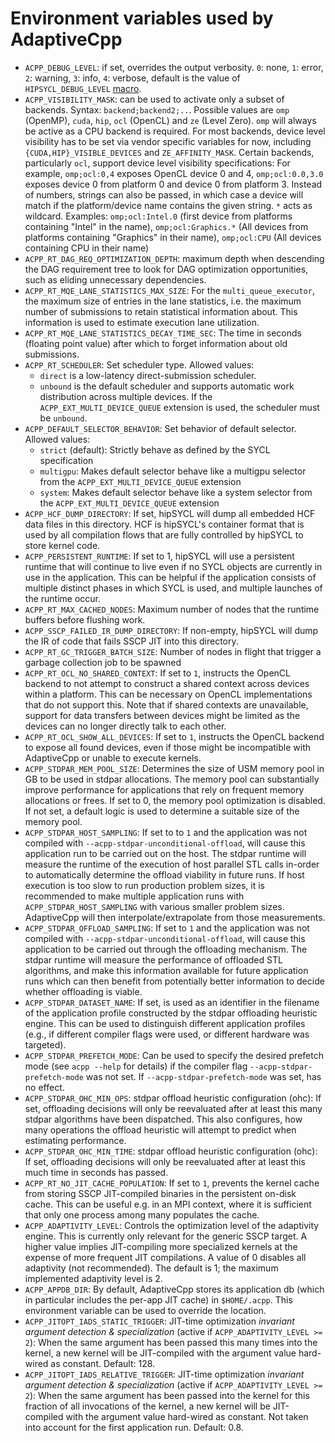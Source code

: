 # Environment variables used by AdaptiveCpp

* `ACPP_DEBUG_LEVEL`: if set, overrides the output verbosity. `0`: none, `1`: error, `2`: warning, `3`: info, `4`: verbose, default is the value of `HIPSYCL_DEBUG_LEVEL` [macro](macros.md).
* `ACPP_VISIBILITY_MASK`: can be used to activate only a subset of backends. Syntax: `backend;backend2;..`. Possible values are `omp` (OpenMP), `cuda`, `hip`, `ocl` (OpenCL) and `ze` (Level Zero). `omp` will always be active as a CPU backend is required. For most backends, device level visibility has to be set via vendor specific variables for now, including `{CUDA,HIP}_VISIBLE_DEVICES` and `ZE_AFFINITY_MASK`. Certain backends, particularly `ocl`, support device level visibility specifications: For example, `omp;ocl:0,4` exposes OpenCL device 0 and 4, `omp;ocl:0.0,3.0` exposes device 0 from platform 0 and device 0 from platform 3. Instead of numbers, strings can also be passed, in which case a device will match if the platform/device name contains the given string. `*` acts as wildcard. Examples: `omp;ocl:Intel.0` (first device from platforms containing "Intel" in the name), `omp;ocl:Graphics.*` (All devices from platforms containing "Graphics" in their name), `omp;ocl:CPU` (All devices containing CPU in their name)
* `ACPP_RT_DAG_REQ_OPTIMIZATION_DEPTH`: maximum depth when descending the DAG requirement tree to look for DAG optimization opportunities, such as eliding unnecessary dependencies.
* `ACPP_RT_MQE_LANE_STATISTICS_MAX_SIZE`: For the `multi_queue_executor`, the maximum size of entries in the lane statistics, i.e. the maximum number of submissions to retain statistical information about. This information is used to estimate execution lane utilization.
* `ACPP_RT_MQE_LANE_STATISTICS_DECAY_TIME_SEC`: The time in seconds (floating point value) after which to forget information about old submissions.
* `ACPP_RT_SCHEDULER`: Set scheduler type. Allowed values: 
    * `direct` is a low-latency direct-submission scheduler. 
    * `unbound` is the default scheduler and supports automatic work distribution across multiple devices. If the `ACPP_EXT_MULTI_DEVICE_QUEUE` extension is used, the scheduler must be `unbound`.
* `ACPP_DEFAULT_SELECTOR_BEHAVIOR`: Set behavior of default selector. Allowed values:
    * `strict` (default): Strictly behave as defined by the SYCL specification
    * `multigpu`: Makes default selector behave like a multigpu selector from the `ACPP_EXT_MULTI_DEVICE_QUEUE` extension
    * `system`: Makes default selector behave like a system selector from the `ACPP_EXT_MULTI_DEVICE_QUEUE` extension
* `ACPP_HCF_DUMP_DIRECTORY`: If set, hipSYCL will dump all embedded HCF data files in this directory. HCF is hipSYCL's container format that is used by all compilation flows that are fully controlled by hipSYCL to store kernel code.
* `ACPP_PERSISTENT_RUNTIME`: If set to 1, hipSYCL will use a persistent runtime that will continue to live even if no SYCL objects are currently in use in the application. This can be helpful if the application consists of multiple distinct phases in which SYCL is used, and multiple launches of the runtime occur.
* `ACPP_RT_MAX_CACHED_NODES`: Maximum number of nodes that the runtime buffers before flushing work.
* `ACPP_SSCP_FAILED_IR_DUMP_DIRECTORY`: If non-empty, hipSYCL will dump the IR of code that fails SSCP JIT into this directory.
* `ACPP_RT_GC_TRIGGER_BATCH_SIZE`: Number of nodes in flight that trigger a garbage collection job to be spawned
* `ACPP_RT_OCL_NO_SHARED_CONTEXT`: If set to `1`, instructs the OpenCL backend to not attempt to construct a shared context across devices within a platform. This can be necessary on OpenCL implementations that do not support this. Note that if shared contexts are unavailable, support for data transfers between devices might be limited as the devices can no longer directly talk to each other.
* `ACPP_RT_OCL_SHOW_ALL_DEVICES`: If set to `1`, instructs the OpenCL backend to expose all found devices, even if those might be incompatible with AdaptiveCpp or unable to execute kernels.
* `ACPP_STDPAR_MEM_POOL_SIZE`: Determines the size of USM memory pool in GB to be used in stdpar allocations. The memory pool can substantially improve performance for applications that rely on frequent memory allocations or frees. If set to 0, the memory pool optimization is disabled. If not set, a default logic is used to determine a suitable size of the memory pool.
* `ACPP_STDPAR_HOST_SAMPLING`: If set to to `1` and the application was not compiled with `--acpp-stdpar-unconditional-offload`, will cause this application run to be carried out on the host. The stdpar runtime will measure the runtime of the execution of host parallel STL calls in-order to automatically determine the offload viability in future runs. If host execution is too slow to run production problem sizes, it is recommended to make multiple application runs with `ACPP_STDPAR_HOST_SAMPLING` with various smaller problem sizes. AdaptiveCpp will then interpolate/extrapolate from those measurements.
* `ACPP_STDPAR_OFFLOAD_SAMPLING`: If set to `1` and the application was not compiled with `--acpp-stdpar-unconditional-offload`, will cause this application to be carried out through the offloading mechanism. The stdpar runtime will measure the performance of offloaded STL algorithms, and make this information available for future application runs which can then benefit from potentially better information to decide whether offloading is viable.
* `ACPP_STDPAR_DATASET_NAME`: If set, is used as an identifier in the filename of the application profile constructed by the stdpar offloading heuristic engine. This can be used to distinguish different application profiles (e.g., if different compiler flags were used, or different hardware was targeted).
* `ACPP_STDPAR_PREFETCH_MODE`: Can be used to specify the desired prefetch mode (see `acpp --help` for details) if the compiler flag `--acpp-stdpar-prefetch-mode` was not set. If `--acpp-stdpar-prefetch-mode` was set, has no effect.
* `ACPP_STDPAR_OHC_MIN_OPS`: stdpar offload heuristic configuration (ohc): If set, offloading decisions will only be reevaluated after at least this many stdpar algorithms have been dispatched. This also configures, how many operations the offload heuristic will attempt to predict when estimating performance.
* `ACPP_STDPAR_OHC_MIN_TIME`: stdpar offload heuristic configuration (ohc): If set, offloading decisions will only be reevaluated after at least this much time in seconds has passed.
* `ACPP_RT_NO_JIT_CACHE_POPULATION`: If set to `1`, prevents the kernel cache from storing SSCP JIT-compiled binaries in the persistent on-disk cache. This can be useful e.g. in an MPI context, where it is sufficient that only one process among many populates the cache.
* `ACPP_ADAPTIVITY_LEVEL`: Controls the optimization level of the adaptivity engine. This is currently only relevant for the generic SSCP target. A higher value implies JIT-compiling more specialized kernels at the expense of more frequent JIT compilations. A value of 0 disables all adaptivity (not recommended). The default is 1; the maximum implemented adaptivity level is 2.
* `ACPP_APPDB_DIR`: By default, AdaptiveCpp stores its application db (which in particular includes the per-app JIT cache) in `$HOME/.acpp`. This environment variable can be used to override the location.
* `ACPP_JITOPT_IADS_STATIC_TRIGGER`: JIT-time optimization *invariant argument detection & specialization* (active if `ACPP_ADAPTIVITY_LEVEL >= 2`): When the same argument has been passed this many times into the kernel, a new kernel will be JIT-compiled with the argument value hard-wired as constant. Default: 128.
* `ACPP_JITOPT_IADS_RELATIVE_TRIGGER`: JIT-time optimization *invariant argument detection & specialization* (active if `ACPP_ADAPTIVITY_LEVEL >= 2`): When the same argument has been passed into the kernel for this fraction of all invocations of the kernel, a new kernel will be JIT-compiled with the argument value hard-wired as constant. Not taken into account for the first application run. Default: 0.8.
